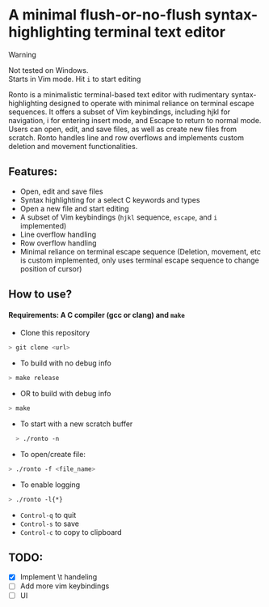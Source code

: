 # A minimal flush-or-no-flush syntax-highlighting terminal text editor

> [!WARNING]
> Not tested on Windows.<br>
> Starts in Vim mode. Hit `i` to start editing

​Ronto is a minimalistic terminal-based text editor with rudimentary syntax-highlighting designed to operate with minimal reliance on terminal escape sequences. It offers a subset of Vim keybindings, including hjkl for navigation, i for entering insert mode, and Escape to return to normal mode. Users can open, edit, and save files, as well as create new files from scratch. Ronto handles line and row overflows and implements custom deletion and movement functionalities.

## Features:

- Open, edit and save files
- Syntax highlighting for a select C keywords and types
- Open a new file and start editing
- A subset of Vim keybindings (`hjkl` sequence, `escape`, and `i` implemented)
- Line overflow handling
- Row overflow handling
- Minimal reliance on terminal escape sequence (Deletion, movement, etc is custom implemented, only uses terminal escape sequence to change position of cursor)

## How to use? 


#### Requirements: A C compiler (gcc or clang) and `make`

- Clone this repository
```bash
> git clone <url>
```

- To build with no debug info
```bash
> make release
```
- OR to build with debug info
```bash
> make
```
- To start with a new scratch buffer
```bash
  > ./ronto -n
```
-  To open/create file:
```bash
> ./ronto -f <file_name>
```
- To enable logging
```bash
> ./ronto -l{*}
``` 
- `Control-q` to quit
- `Control-s` to save
- `Control-c` to copy to clipboard
  
## TODO: 

- [X] Implement \t handeling
- [ ] Add more vim keybindings
- [ ] UI
